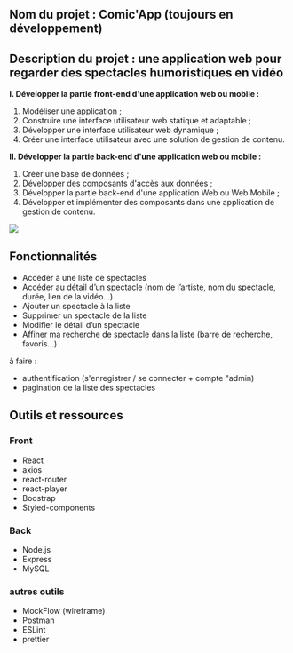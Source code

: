 ## Nom du projet : Comic'App  (toujours en développement)

## Description du projet : une application web pour regarder des spectacles humoristiques en vidéo

**I. Développer la partie front-end d'une application web ou mobile :**

1. Modéliser une application ;
2. Construire une interface utilisateur web statique et adaptable ;
3. Développer une interface utilisateur web dynamique ;
4. Créer une interface utilisateur avec une solution de gestion de contenu.

**II. Développer la partie back-end d'une application web ou mobile :**

1. Créer une base de données ;
2. Développer des composants d'accès aux données ;
3. Développer la partie back-end d'une application Web ou Web Mobile ;
4. Développer et implémenter des composants dans une application de gestion de contenu.

<img src="https://imgur.com/MPtInuC.png" />

## Fonctionnalités

- Accéder à une liste de spectacles
- Accéder au détail d’un spectacle (nom de l’artiste, nom du spectacle, durée, lien de la vidéo…)
- Ajouter un spectacle à la liste
- Supprimer un spectacle de la liste
- Modifier le détail d’un spectacle
- Affiner ma recherche de spectacle dans la liste (barre de recherche, favoris...)

à faire :

- authentification (s'enregistrer / se connecter + compte "admin)
- pagination de la liste des spectacles

## Outils et ressources

### Front

- React
- axios
- react-router
- react-player
- Boostrap
- Styled-components

### Back

- Node.js
- Express
- MySQL

### autres outils

- MockFlow (wireframe)
- Postman
- ESLint
- prettier

